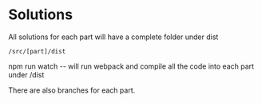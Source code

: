 Solutions
=======

All solutions for each part will have a complete folder under dist 

`/src/[part]/dist`

npm run watch -- will run webpack and compile all the code into each part under /dist

There are also branches for each part.

